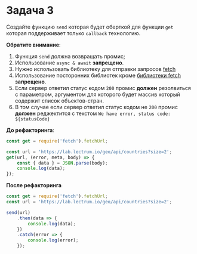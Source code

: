 # Задача 3

Создайте функцию `send` которая будет оберткой для функции `get` которая поддерживает только `callback` технологию.

**Обратите внимание**:

1. Функция `send` должна возвращать промис;
2. Использование `async & await` **запрещено**.
3. Нужно использовать библиотеку для отправки запросов [fetch](https://github.com/andris9/fetch)
4. Использование посторонних библиотек кроме [библиотеки fetch](https://github.com/andris9/fetch) **запрещено**.
5. Если сервер ответил статус кодом `200` промис **должен** резолвиться с параметром, аргументом для которого будет массив который содержит список объектов-стран.
6. В том случае если сервер ответил статус кодом не `200` промис **должен** реджектится с текстом `We have error, status code: ${statusCode}`

**До рефакторинга**:

```javascript
const get = require('fetch').fetchUrl;

const url = 'https://lab.lectrum.io/geo/api/countries?size=2';
get(url, (error, meta, body) => {
	const { data } = JSON.parse(body);
	console.log(data);
});
```

**После рефакторинга**

```javascript
const get = require('fetch').fetchUrl;
const url = 'https://lab.lectrum.io/geo/api/countries?size=2';

send(url)
    .then(data => {
        console.log(data);
    })
    .catch(error => {
        console.log(error);
    });
```

